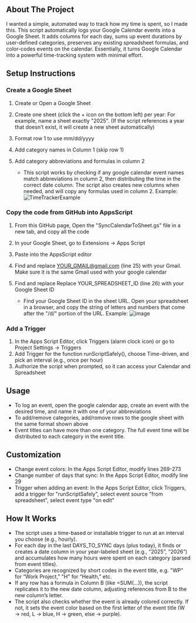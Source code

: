 ## About The Project

I wanted a simple, automated way to track how my time is spent, so I made this. This script automatically logs your Google Calendar events into a Google Sheet. It adds columns for each day, sums up event durations by user-defined categories, preserves any existing spreadsheet formulas, and color-codes events on the calendar. Essentially, it turns Google Calendar into a powerful time-tracking system with minimal effort.



## Setup Instructions

### Create a Google Sheet

1. Create or Open a Google Sheet
2. Create one sheet (click the + icon on the bottom left) per year: For example, name a sheet exactly "2025". (If the script references a year that doesn’t exist, it will create a new sheet automatically)
3. Format row 1 to use mm/dd/yyyy
4. Add category names in Column 1 (skip row 1)
5. Add category abbreviations and formulas in column 2

   * This script works by checking if any google calendar event names match abbreviations in column 2, then distributing the time in the correct date column. The script also creates new columns when needed, and will copy any formulas used in column 2. Example:
         ![TimeTrackerExample](https://github.com/user-attachments/assets/4310b892-7276-49da-9b68-f5880c894150)


### Copy the code from GitHub into AppsScript

1. From this GitHub page, Open the "SyncCalendarToSheet.gs" file in a new tab, and copy all the code
3. In your Google Sheet, go to Extensions → Apps Script
4. Paste into the AppsScript editor
5. Find and replace YOUR_GMAIL@gmail.com (line 25) with your Gmail. Make sure it is the same Gmail used with your google calendar
6. Find and replace Replace YOUR_SPREADSHEET_ID (line 26) with your Google Sheet ID

    * Find your Google Sheet ID in the sheet URL. Open your spreadsheet in a browser, and copy the string of letters and numbers that come after the "/d/" portion of the URL. Example:
         ![image](https://github.com/user-attachments/assets/def719d9-3dba-4cdb-bda4-f4de3a67af55)


### Add a Trigger

1. In the Apps Script Editor, click Triggers (alarm clock icon) or go to Project Settings → Triggers
2. Add Trigger for the function runScriptSafely(), choose Time-driven, and pick an interval (e.g., once per hour)
3. Authorize the script when prompted, so it can access your Calendar and Spreadsheet



## Usage

* To log an event, open the google calendar app, create an event with the desired time, and name it with one of your abbreviations
* To add/remove categories, add/romove rows to the google sheet with the same format shown above
* Event titles can have more than one category. The full event time will be distributed to each category in the event title.



## Customization

* Change event colors: In the Apps Script Editor, modify lines 269-273
* Change number of days that sync: In the Apps Script Editor, modify line 29
* Trigger when adding an event: In the Apps Script Editor, click Triggers, add a trigger for "runScriptSafely", select event source "from spreadsheet", select event type "on edit"



## How It Works

* The script uses a time-based or installable trigger to run at an interval you choose (e.g., hourly).
* For each day in the last DAYS_TO_SYNC days (plus today), it finds or creates a date column in your year-labeled sheet (e.g., “2025”, “2026”) and accumulates how many hours were spent on each category (parsed from event titles).
* Categories are recognized by short codes in the event title, e.g. "WP" for “Work Project,” "H" for “Health,” etc.
* If any row has a formula in Column B (like =SUM(...)), the script replicates it to the new date column, adjusting references from B to the new column’s letter.
* The script also checks whether the event is already colored correctly. If not, it sets the event color based on the first letter of the event title (W → red, L → blue, H → green, else → purple).
